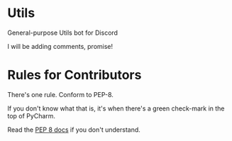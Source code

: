 # Utils
General-purpose Utils bot for Discord

I will be adding comments, promise!

# Rules for Contributors 
There's one rule. Conform to PEP-8. 

If you don't know what that is, it's when there's a green check-mark in the top of PyCharm.

Read the [PEP 8 docs][0] if you don't understand.

[0]: https://www.python.org/dev/peps/pep-0008/
